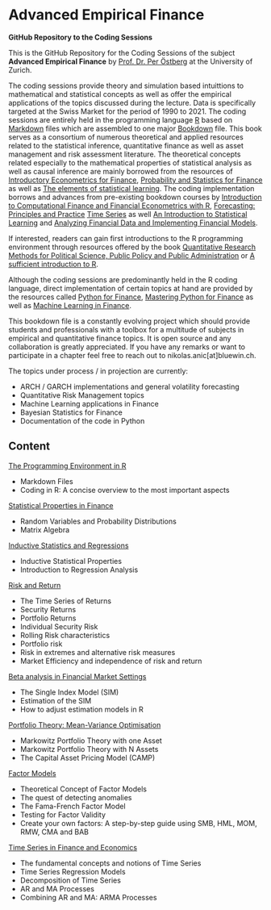 # Advanced Empirical Finance

**GitHub Repository to the Coding Sessions**

This is the GitHub Repository for the Coding Sessions of the subject **Advanced Empirical Finance** by [Prof. Dr. Per Östberg](https://www.bf.uzh.ch/de/persons/oestberg-per) at the University of Zurich. 

The coding sessions provide theory and simulation based intuittions to mathematical and statistical concepts as well as offer the empirical applications of the topics discussed during the lecture. Data is specifically targeted at the Swiss Market for the period of 1990 to 2021. The coding sessions are entirely held in the programming language [R](https://www.r-project.org/) based on [Markdown](https://rmarkdown.rstudio.com/articles_intro.html) files which are assembled to one major [Bookdown](https://bookdown.org/yihui/bookdown/configuration.html) file. This book serves as a consortium of numerous theoretical and applied resources related to the statistical inference, quantitative finance as well as asset management and risk assessment literature. The theoretical concepts related especially to the mathematical properties of statistical analysis as well as causal inference are mainly borrowed from the resources of [Introductory Econometrics for Finance](https://www.cambridge.org/core/books/introductory-econometrics-for-finance/75E9C608EA95A3AD87FB3BC683B9EBBF), [Probability and Statistics for Finance](https://www.wiley.com/en-us/Probability+and+Statistics+for+Finance-p-9780470400937) as well as [The elements of statistical learning](https://hastie.su.domains/Papers/ESLII.pdf). The coding implementation borrows and advances from pre-existing bookdown courses by [Introduction to Computational Finance and Financial Econometrics with R](https://bookdown.org/compfinezbook/introcompfinr/Time-Series-Models.html), [Forecasting: Principles and Practice](https://otexts.com/fpp3/) [Time Series](https://bookdown.org/gary_a_napier/time_series_lecture_notes) as well [An Introduction to Statistical Learning](https://www.statlearning.com/) and [Analyzing Financial Data and Implementing Financial Models](https://www.cliffordang.com/).  

If interested, readers can gain first introductions to the R programming environment through resources offered by the book [Quantitative Research Methods for Political Science, Public Policy and Public Administration](https://bookdown.org/josiesmith/labbook/introduction-to-r-rstudio-and-r-markdown.html) or [A sufficient introduction to R](https://dereksonderegger.github.io/570L/16-rmarkdown-tricks.html). 

Although the coding sessions are predominantly held in the R coding language, direct implementation of certain topics at hand are provided by the resources called [Python for Finance](https://www.amazon.com/Python-Finance-Cookbook-libraries-financial-ebook/dp/B083KG9DC7), [Mastering Python for Finance](https://www.orellfuessli.ch/shop/home/artikeldetails/A1055069428) as well as [Machine Learning in Finance](https://link.springer.com/book/10.1007/978-3-030-41068-1). 

This bookdown file is a constantly evolving project which should provide students and professionals with a toolbox for a multitude of subjects in empirical and quantitative finance topics. It is open source and any collaboration is greatly appreciated. If you have any remarks or want to participate in a chapter feel free to reach out to nikolas.anic[at]bluewin.ch. 

The topics under process / in projection are currently: 

- ARCH / GARCH implementations and general volatility forecasting
- Quantitative Risk Management topics 
- Machine Learning applications in Finance 
- Bayesian Statistics for Finance 
- Documentation of the code in Python 

## Content

[The Programming Environment in R](https://nikolasanic.github.io/Empirical_Finance_R_Lab/the-programming-environment.html)

- Markdown Files 
- Coding in R: A concise overview to the most important aspects

[Statistical Properties in Finance](https://nikolasanic.github.io/Empirical_Finance_R_Lab/statistical-properties.html)

- Random Variables and Probability Distributions
- Matrix Algebra

[Inductive Statistics and Regressions ](https://nikolasanic.github.io/Empirical_Finance_R_Lab/inductive-statistics-and-regression-analysis-fundamentals.html)

- Inductive Statistical Properties
- Introduction to Regression Analysis

[Risk and Return](https://nikolasanic.github.io/Empirical_Finance_R_Lab/risk-and-return.html)

- The Time Series of Returns
- Security Returns
- Portfolio Returns
- Individual Security Risk
- Rolling Risk characteristics
- Portfolio risk
- Risk in extremes and alternative risk measures
- Market Efficiency and independence of risk and return

[Beta analysis in Financial Market Settings](https://nikolasanic.github.io/Empirical_Finance_R_Lab/beta.html)

- The Single Index Model (SIM)
- Estimation of the SIM
- How to adjust estimation models in R 

[Portfolio Theory: Mean-Variance Optimisation](https://nikolasanic.github.io/Empirical_Finance_R_Lab/portfolio-theory-mean-variance-optimisation-and-the-capm.html)

- Markowitz Portfolio Theory with one Asset
- Markowitz Portfolio Theory with N Assets
- The Capital Asset Pricing Model (CAMP)

[Factor Models](https://nikolasanic.github.io/Empirical_Finance_R_Lab/factor-models.html)

- Theoretical Concept of Factor Models
- The quest of detecting anomalies
- The Fama-French Factor Model
- Testing for Factor Validity
- Create your own factors: A step-by-step guide using SMB, HML, MOM, RMW, CMA and BAB 

[Time Series in Finance and Economics](https://nikolasanic.github.io/Empirical_Finance_R_Lab/time-series-in-finance-and-economics.html)

- The fundamental concepts and notions of Time Series
- Time Series Regression Models
- Decomposition of Time Series
- AR and MA Processes
- Combining AR and MA: ARMA Processes




